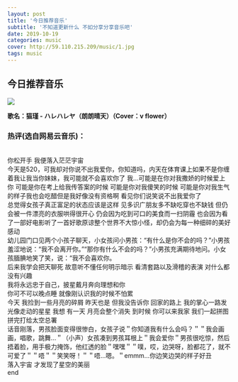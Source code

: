 ```yaml
---
layout: post
title: '今日推荐音乐'
subtitle: '不知道更新什么 不如分享分享音乐吧'
date: 2019-10-19
categories: music
cover: http://59.110.215.209/music/1.jpg
tags: music
---
```


## 今日推荐音乐

![](http://59.110.215.209/music/1.jpg)

**歌名：猫瑾 - ハレハレヤ（朗朗晴天）（Cover：v flower）**

### 热评(选自网易云音乐)：
<br>
你松开手 我便落入茫茫宇宙
<br>
今天是520，可我却对你说不出我爱你，你知道吗，内天在体育课上如果不是你缠着我让我当你妹妹，我可能就不会喜欢你了 我...可能是在你对我撒娇的时候爱上你 可能是你在考上给我传答案的时候 可能是你对我傻笑的时候 可能是你对我生气的样子我也会吃醋但是我好像没有资格啊 看见你们说笑说不出我爱你了
<br>
总觉得女孩子真正富足的状态应该是这样 见多识广朋友多不缺吃穿也不缺钱 但仍会被一件漂亮的衣服哄得很开心 仍会因为吃到可口的美食而一扫阴霾 也会因为看了一部好电影听了一首好歌原谅整个世界不大惊小怪，却仍会为每一种细碎的美好感动
<br>
幼儿园门口见两个小孩子聊天，小女孩问小男孩：“有什么是你不会的吗？”小男孩羞涩地说：“我不会离开你。”“那你有什么不会的吗？”小男孩充满期待地问。小女孩腼腆地笑了笑，说：“我不会喜欢你。
<br>
后来我学会把天聊死 故意听不懂任何明示暗示 看清套路以及滑稽的表演 对什么都没有兴趣
<br>
我将永远忠于自己，披星戴月奔向理想和你
<br>
你可不可以晚点睡 就像刚认识我的时候不怕累
<br>
今天 我捡到一些月亮的碎屑 昨天也是 但我没告诉你 回家的路上 我的掌心一路发光像走动的星星 我想 有一天 月亮会整个消失 到时候 你可以来我家 我们一起拼图 拼完打给太空总署
<br>
话音刚落，男孩脸面变得很惨白，女孩子说＂你知道我有什么会吗？＂＂我会画画，唱歌，跳舞…＂（小声）女孩凑到男孩耳根上＂我会爱你＂男孩很吃惊，然后捂着脸，用手极力掩饰，他红透的脸＂嘿嘿＂＂噗，哎，边哭呀，脸都花了，就不可爱了＂＂唔＂＂笑笑呀！＂＂唔…嗯。＂emmm…你边笑边哭的样子好丑
<br>
落入宇宙 才发现了星空的美丽
<br>
end
<br>
<audio  src="https://music.163.com/song/media/outer/url?id=1365914380.mp3" autoplay="autoplay" loop="loop" id="bgAudio"></audio>